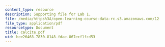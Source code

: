 ```yaml
---
content_type: resource
description: Supporting file for Lab 1.
file: /media/https%3A/open-learning-course-data-rc.s3.amazonaws.com/12-524-mechanical-properties-of-rocks-fall-2005/bee2646878308148fdae867ecf1fcd53_calcite.pdf
file_type: application/pdf
resourcetype: Document
title: calcite.pdf
uid: bee26468-7830-8148-fdae-867ecf1fcd53
---
```

